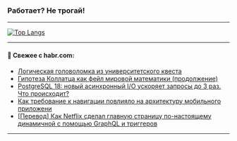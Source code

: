 ### Работает? Не трогай!

---
<!--
#### 🛠️ Technical stack:

![Java](https://img.shields.io/badge/Java-informational?logo=Oracle&style=flat&logoColor=white&color=FF4500)
![Kotlin](https://img.shields.io/badge/Kotlin-informational?logo=Kotlin&style=flat&logoColor=white&color=774D97)
![TS](https://img.shields.io/badge/TypeScript-informational?logo=typeScript&style=flat&logoColor=black&color=017acc)
![Python](https://img.shields.io/badge/Python-informational?logo=Python&style=flat&logoColor=black&color=ffdd54) <br>
![Spring](https://img.shields.io/badge/Spring-informational?logo=Spring&style=flat&logoColor=white&color=6DB33F) 
![SpringBoot](https://img.shields.io/badge/SpringBoot-informational?logo=SpringBoot&style=flat&logoColor=white&color=6DB33F)
![Nest](https://img.shields.io/badge/NestJS-informational?logo=NestJS&style=flat&logoColor=white&color=E0234E) 
![NodeJS](https://img.shields.io/badge/NodeJS-informational?logo=node.js&style=flat&logoColor=white&color=70A760)<br>
![PostgreSQL](https://img.shields.io/badge/PostgreSQL-informational?logo=PostgreSQL&style=flat&logoColor=white&color=DAA520)
![MongoDB](https://img.shields.io/badge/MongoDB-informational?logo=MongoDB&style=flat&logoColor=white&color=870000)
![Apache](https://img.shields.io/badge/Apache-informational?logo=apache&style=flat&logoColor=white&color=f74e28)

___ 
-->

<!--- #### 🛠️ : --->

[![Top Langs](https://github-readme-stats-82jvfl3w3-advtsettinggmailcoms-projects.vercel.app/api/top-langs/?username=zloylis&langs_count=10&hide_title=true&title_color=e6edf3&size_weight=0.5&count_weight=0.5&layout=compact&hide_progress=true&hide_border=true&theme=dracula&hide=css,makefile,cmake)](https://github.com/zloylis)

<!---


####  :octocat:&nbsp;&nbsp; Статистика:

![GitHub stats](https://github-readme-stats-u2qms2cxw-advtsettinggmailcoms-projects.vercel.app/api?username=zloylis&show_icons=true&hide_border=true&theme=dracula&title_color=e6edf3&include_all_commits=true&count_private=true&hide_rank=false&hide_title=true&rank_icon=github)
-->
---

#### 💬 Свежее с habr.com:

<!-- BLOG-POST-LIST:START -->
- [Логическая головоломка из университетского квеста](https://habr.com/ru/articles/951242/?utm_source=habrahabr&utm_medium=rss&utm_campaign=951242)
- [Гипотеза Коллатца как фейл мировой математики &lpar;продолжение&rpar;](https://habr.com/ru/articles/951214/?utm_source=habrahabr&utm_medium=rss&utm_campaign=951214)
- [PostgreSQL 18: новый асинхронный I/O ускоряет запросы до 3 раз. Что происходит?](https://habr.com/ru/companies/selectel/articles/951172/?utm_source=habrahabr&utm_medium=rss&utm_campaign=951172)
- [Как требование к навигации повлияло на архитектуру мобильного приложени](https://habr.com/ru/companies/nexign/articles/951176/?utm_source=habrahabr&utm_medium=rss&utm_campaign=951176)
- [[Перевод] Как Netflix сделал главную страницу по-настоящему динамичной с помощью GraphQL и триггеров](https://habr.com/ru/companies/spring_aio/articles/951168/?utm_source=habrahabr&utm_medium=rss&utm_campaign=951168)
<!-- BLOG-POST-LIST:END -->

---
